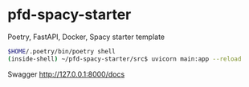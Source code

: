 # pfd-spacy-starter
 Poetry, FastAPI, Docker, Spacy starter template

```bash
$HOME/.poetry/bin/poetry shell
(inside-shell) ~/pfd-spacy-starter/src$ uvicorn main:app --reload
```

Swagger http://127.0.0.1:8000/docs